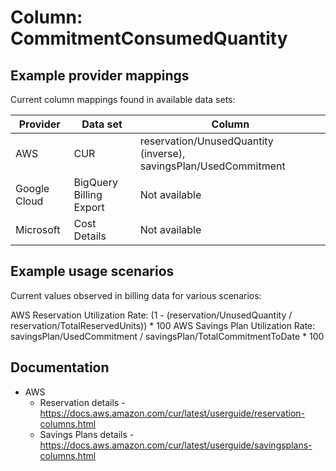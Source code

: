 # Column: CommitmentConsumedQuantity

## Example provider mappings

Current column mappings found in available data sets:

| Provider | Data set | Column |
|----------|----------|--------|
| AWS | CUR | reservation/UnusedQuantity (inverse), savingsPlan/UsedCommitment |
| Google Cloud | BigQuery Billing Export | Not available |
| Microsoft | Cost Details | Not available |

## Example usage scenarios

Current values observed in billing data for various scenarios:

AWS Reservation Utilization Rate: (1 - (reservation/UnusedQuantity / reservation/TotalReservedUnits)) * 100
AWS Savings Plan Utilization Rate: savingsPlan/UsedCommitment / savingsPlan/TotalCommitmentToDate * 100

## Documentation
- AWS
  - Reservation details - https://docs.aws.amazon.com/cur/latest/userguide/reservation-columns.html
  - Savings Plans details - https://docs.aws.amazon.com/cur/latest/userguide/savingsplans-columns.html
